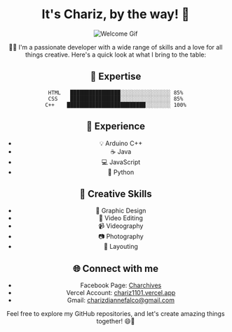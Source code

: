 <div align="center">

# It's Chariz, by the way! 👋

![Welcome Gif](https://media1.tenor.com/images/d187f6cc75de75a9a2dd611a43e1391e/tenor.gif?itemid=15523929)

👩‍💻 I'm a passionate developer with a wide range of skills and a love for all things creative. Here's a quick look at what I bring to the table:

## 🌟 Expertise
```
HTML   ████████████████░░░░░░░░░░░░░░░░ 85%
CSS    ████████████████░░░░░░░░░░░░░░░░ 85%
C++    █████████████████████████░░░░░░░░ 100%
```

## 🚀 Experience
- 💡 Arduino C++
- ☕ Java
- 💻 JavaScript
- 🐍 Python

## 🎨 Creative Skills
- 🎨 Graphic Design
- 🎥 Video Editing
- 📹 Videography
- 📷 Photography
- 📐 Layouting

## 🌐 Connect with me
- Facebook Page: [Charchives](https://facebook.com/charchivesofficial)
- Vercel Account: [chariz1101.vercel.app](https://chariz1101.vercel.app/)
- Gmail: [charizdiannefalco@gmail.com](mailto:charizdiannefalco@gmail.com)

Feel free to explore my GitHub repositories, and let's create amazing things together! 😄🌟

</div>
